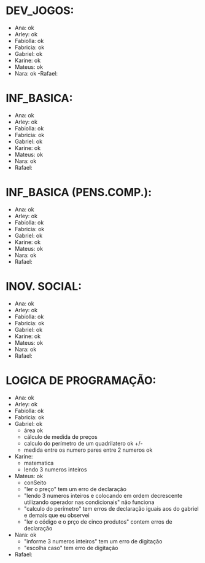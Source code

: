 # DEV_JOGOS:

- Ana: ok
- Arley: ok
- Fabiolla: ok
- Fabricia: ok
- Gabriel: ok
- Karine: ok
- Mateus: ok
- Nara: ok
-Rafael:

# INF_BASICA:

- Ana: ok
- Arley: ok
- Fabiolla: ok
- Fabricia: ok
- Gabriel: ok
- Karine: ok
- Mateus: ok
- Nara: ok
- Rafael:

# INF_BASICA (PENS.COMP.):

- Ana: ok
- Arley:  ok
- Fabiolla: ok
- Fabricia: ok
- Gabriel: ok
- Karine: ok
- Mateus: ok
- Nara: ok
- Rafael:

# INOV. SOCIAL:

- Ana: ok
- Arley: ok
- Fabiolla: ok
- Fabricia: ok
- Gabriel: ok
- Karine: ok
- Mateus: ok
- Nara: ok
- Rafael:

# LOGICA DE PROGRAMAÇÃO:

- Ana: ok
- Arley: ok
- Fabiolla: ok
- Fabricia: ok
- Gabriel: ok
  * área ok 
  * cálculo de medida de preços
  * calculo do perímetro de um quadrilatero ok +/- 
  * medida entre os numero pares entre 2 numeros ok 
- Karine: 
  * matematica
  * lendo 3 numeros inteiros 
- Mateus: ok
  * conSeito 
  * "ler o preço" tem um erro de declaração
  * "lendo 3 numeros inteiros e colocando em ordem decrescente utilizando operador nas condicionais" não funciona
  * "calculo do perímetro" tem erros de declaração iguais aos do gabriel e demais que eu observei
  * "ler o código e o prço de cinco produtos" contem erros de declaração 
- Nara: ok
  * "informe 3 numeros inteiros" tem um erro de digitação
  * "escolha caso" tem erro de digitação
- Rafael:
